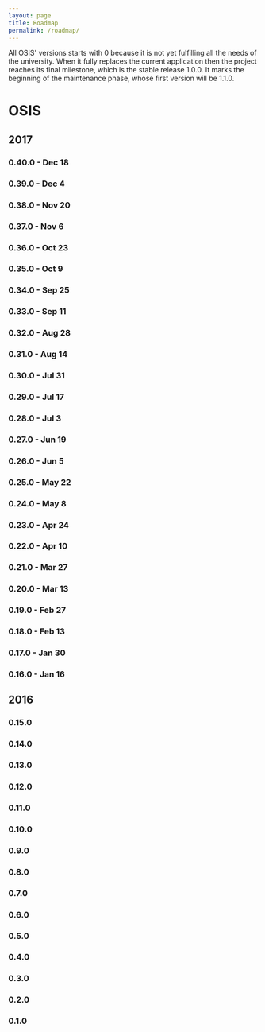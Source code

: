 ```yaml
---
layout: page
title: Roadmap
permalink: /roadmap/
---
```


All OSIS' versions starts with 0 because it is not yet fulfilling all the needs
of the university. When it fully replaces the current application then the
project reaches its final milestone, which is the stable release 1.0.0. It marks
the beginning of the maintenance phase, whose first version will be 1.1.0.

# OSIS

## 2017

### 0.40.0 - Dec 18
### 0.39.0 - Dec 4
### 0.38.0 - Nov 20
### 0.37.0 - Nov 6
### 0.36.0 - Oct 23
### 0.35.0 - Oct 9
### 0.34.0 - Sep 25
### 0.33.0 - Sep 11
### 0.32.0 - Aug 28
### 0.31.0 - Aug 14
### 0.30.0 - Jul 31
### 0.29.0 - Jul 17
### 0.28.0 - Jul 3
### 0.27.0 - Jun 19
### 0.26.0 - Jun 5
### 0.25.0 - May 22
### 0.24.0 - May 8
### 0.23.0 - Apr 24
### 0.22.0 - Apr 10
### 0.21.0 - Mar 27
### 0.20.0 - Mar 13
### 0.19.0 - Feb 27
### 0.18.0 - Feb 13
### 0.17.0 - Jan 30
### 0.16.0 - Jan 16

## 2016

### 0.15.0
### 0.14.0
### 0.13.0
### 0.12.0
### 0.11.0
### 0.10.0
### 0.9.0
### 0.8.0
### 0.7.0
### 0.6.0
### 0.5.0
### 0.4.0
### 0.3.0
### 0.2.0
### 0.1.0
